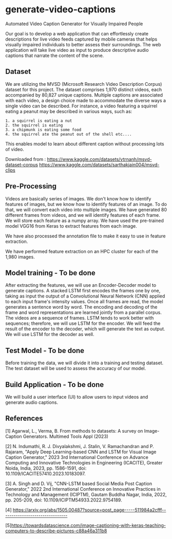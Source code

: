 # generate-video-captions

Automated Video Caption Generator for Visually Impaired People

Our goal is to develop a web application that can effortlessly create descriptions for live video feeds captured by mobile cameras that helps visually impaired individuals to better assess their surroundings. The web application will take live video as input to produce descriptive audio captions that narrate the content of the scene.





## Dataset


We are utilizing the MVSD (Microsoft Research Video Description Corpus) dataset for this project. The dataset comprises 1,970 distinct videos, each accompanied by 80,827 unique captions. Multiple captions are associated with each video, a design choice made to accommodate the diverse ways a single video can be described. For instance, a video featuring a squirrel eating a peanut may be described in various ways, such as:

    1. a squirrel is eating a nut
    2. the squirrel is eating
    3. a chipmunk is eating some food
    4. the squirrel ate the peanut out of the shell etc....

This enables model to learn about different caption without processing lots of video.

Downloaded from : https://www.kaggle.com/datasets/vtrnanh/msvd-dataset-corpus https://www.kaggle.com/datasets/sarthakjain004/msvd-clips





## Pre-Processing

Videos are basically series of images. We don't know how to identify features of images, but we know how to identify features of an image. To do that, we will convert each video into multiple images. We have generated 80 different frames from videos, and we will identify features of each frame. We will store each feature as a numpy array. We have used the pre-trained model VGG16 from Keras to extract features from each image.

We have also processed the annotation file to make it easy to use in feature extraction.

We have performed feature extraction on an HPC cluster for each of the 1,980 images.


## Model training - To be done

After extracting the features, we will use an Encoder-Decoder model to generate captions. A stacked LSTM first encodes the frames one by one, taking as input the output of a Convolutional Neural Network (CNN) applied to each input frame's intensity values. Once all frames are read, the model generates a sentence word by word. The encoding and decoding of the frame and word representations are learned jointly from a parallel corpus. The videos are a sequence of frames. LSTM tends to work better with sequences; therefore, we will use LSTM for the encoder. We will feed the result of the encoder to the decoder, which will generate the text as output. We will use LSTM for the decoder as well.
## Test Model - To be done

Before training the data, we will divide it into a training and testing dataset. The test dataset will be used to assess the accuracy of our model.
## Build Application - To be done

We will build a user interface (UI) to allow users to input videos and generate audio captions.

## References

[1] Agarwal, L., Verma, B. From methods to datasets: A survey on Image-Caption Generators. Multimed Tools Appl (2023)

[2] N. Indumathi, R. J. Divyalakshmi, J. Stalin, V. Ramachandran and P. Rajaram, "Apply Deep Learning-based CNN and LSTM for Visual Image Caption Generator," 2023 3rd International Conference on Advance Computing and Innovative Technologies in Engineering (ICACITE), Greater Noida, India, 2023, pp. 1586-1591, doi: 10.1109/ICACITE57410.2023.10183097.

[3] A. Singh and D. Vij, "CNN-LSTM based Social Media Post Caption Generator," 2022 2nd International Conference on Innovative Practices in Technology and Management (ICIPTM), Gautam Buddha Nagar, India, 2022, pp. 205-209, doi: 10.1109/ICIPTM54933.2022.9754189.

[4] https://arxiv.org/abs/1505.00487?source=post_page-----511984a2cfff--------------------------------

[5]https://towardsdatascience.com/image-captioning-with-keras-teaching-computers-to-describe-pictures-c88a46a311b8
